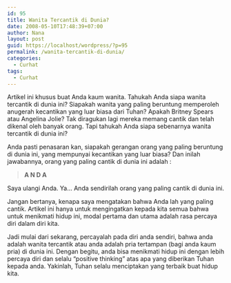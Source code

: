 ```yaml
---
id: 95
title: Wanita Tercantik di Dunia?
date: 2008-05-10T17:48:39+07:00
author: Nana
layout: post
guid: https://localhost/wordpress/?p=95
permalink: /wanita-tercantik-di-dunia/
categories:
  - Curhat
tags:
  - Curhat
---
```

Artikel ini khusus buat Anda kaum wanita. Tahukah Anda siapa wanita tercantik di dunia ini? Siapakah wanita yang paling beruntung memperoleh anugerah kecantikan yang luar biasa dari Tuhan? Apakah Britney Spears atau Angelina Jolie? Tak diragukan lagi mereka memang cantik dan telah dikenal oleh banyak orang. Tapi tahukah Anda siapa sebenarnya wanita tercantik di dunia ini?

Anda pasti penasaran kan, siapakah gerangan orang yang paling beruntung di dunia ini, yang mempunyai kecantikan yang luar biasa? Dan inilah jawabannya, orang yang paling cantik di dunia ini adalah :

> **A N D A**

Saya ulangi Anda. Ya… Anda sendirilah orang yang paling cantik di dunia ini.

Jangan bertanya, kenapa saya mengatakan bahwa Anda lah yang paling cantik. Artikel ini hanya untuk mengingatkan kepada kita semua bahwa untuk menikmati hidup ini, modal pertama dan utama adalah rasa percaya diri dalam diri kita.

Jadi mulai dari sekarang, percayalah pada diri anda sendiri, bahwa anda adalah wanita tercantik atau anda adalah pria tertampan (bagi anda kaum pria) di dunia ini. Dengan begitu, anda bisa menikmati hidup ini dengan lebih percaya diri dan selalu “positive thinking” atas apa yang diberikan Tuhan kepada anda. Yakinlah, Tuhan selalu menciptakan yang terbaik buat hidup kita.